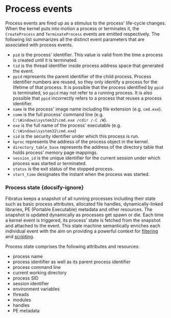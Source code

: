 # Process events

Process events are fired up as a stimulus to the process' life-cycle changes. When the kernel puts into motion a process or terminates it, the `CreateProcess` and `TerminateProcess` events are emitted respectively. The following list summarizes all the distinct event parameters that are associated with process events.

- `pid` is the process' identifier. This value is valid from the time a process is created until it is terminated.
- `tid` is the thread identifier inside process address space that generated the event.
- `ppid` represents the parent identifier of the child process. Process identifier numbers are reused, so they only identify a process for the lifetime of that process. It is possible that the process identified by `ppid` is terminated, so `ppid` may not refer to a running process. It is also possible that `ppid` incorrectly refers to a process that reuses a process identifier.
- `name` is the process' image name including file extension (e.g. `cmd.exe`).
- `comm` is the full process' command line (e.g. `C:\Windows\system32\cmd.exe /cdir /-C /W`).
- `exe` is the full name of the process' executable (e.g. `C:\Windows\system32\cmd.exe`)
- `sid` is the security identifier under which this process is run.
- `kproc` represents the address of the process object in the kernel.
- `directory_table_base` represents the address of the directory table that holds process' memory page mappings.
- `session_id` is the unique identifier for the current session under which process was started or terminated.
- `status` is the exit status of the stopped process.
- `start_time` designates the instant when the process was started.

### Process state  {docsify-ignore}

Fibratus keeps a snapshot of all running processes including their state such as basic process attributes, allocated file handles, dynamically-linked libraries, PE (Portable Executable) metadata and other resources. The snapshot is updated dynamically as processes get spawn or die. Each time a kernel event is triggered, its process' state is fetched from the snapshot and attached to the event. This state machine semantically enriches each individual event with the aim on providing a powerful context for [filtering](/filters/introduction.md) and [scripting](/filaments/introduction.md).

Process state comprises the following attributes and resources:

- process name
- process identifier as well as its parent process identifier
- process command line
- current working directory
- process SID
- session identifier
- environment variables
- threads
- modules
- handles
- PE metadata
